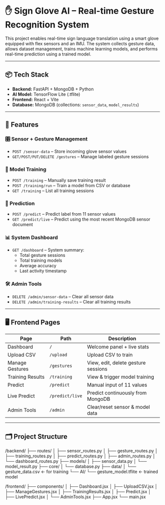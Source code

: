 # ✋ Sign Glove AI – Real-time Gesture Recognition System

This project enables real-time sign language translation using a smart glove equipped with flex sensors and an IMU. The system collects gesture data, allows dataset management, trains machine learning models, and performs real-time prediction using a trained model.

---

## 📦 Tech Stack

- **Backend:** FastAPI + MongoDB + Python
- **AI Model:** TensorFlow Lite (.tflite)
- **Frontend:** React + Vite 
- **Database:** MongoDB (collections: `sensor_data`, `model_results`)

---

## 🚀 Features

### 🎛️ Sensor + Gesture Management
- `POST /sensor-data` – Store incoming glove sensor values
- `GET/POST/PUT/DELETE /gestures` – Manage labeled gesture sessions

### 🤖 Model Training
- `POST /training` – Manually save training result
- `POST /training/run` – Train a model from CSV or database
- `GET /training` – List all training sessions

### 🧠 Prediction
- `POST /predict` – Predict label from 11 sensor values
- `GET /predict/live` – Predict using the most recent MongoDB sensor document

### 📊 System Dashboard
- `GET /dashboard` – System summary:
  - Total gesture sessions
  - Total training models
  - Average accuracy
  - Last activity timestamp

### 🛠️ Admin Tools
- `DELETE /admin/sensor-data` – Clear all sensor data
- `DELETE /admin/training-results` – Clear all training results

---

## 🖥️ Frontend Pages

| Page              | Path             | Description                              |
|-------------------|------------------|------------------------------------------|
| Dashboard         | `/`              | Welcome panel + live stats               |
| Upload CSV        | `/upload`        | Upload CSV to train                      |
| Manage Gestures   | `/gestures`      | View, edit, delete gesture sessions      |
| Training Results  | `/training`      | View & trigger model training            |
| Predict           | `/predict`       | Manual input of 11 values                |
| Live Predict      | `/predict/live`  | Predict continuously from MongoDB        |
| Admin Tools       | `/admin`         | Clear/reset sensor & model data          |

---

## 🗂️ Project Structure

/backend/
├── routes/
│ ├── sensor_routes.py
│ ├── gesture_routes.py
│ ├── training_routes.py
│ ├── predict_routes.py
│ ├── admin_routes.py
│ └── dashboard_routes.py
├── models/
│ ├── sensor_data.py
│ └── model_result.py
├── core/
│ └── database.py
├── data/
│ └── gesture_data.csv ← for training
└── AI/
└── gesture_model.tflite ← trained model

/frontend/
├── components/
│ ├── Dashboard.jsx
│ ├── UploadCSV.jsx
│ ├── ManageGestures.jsx
│ ├── TrainingResults.jsx
│ ├── Predict.jsx
│ ├── LivePredict.jsx
│ └── AdminTools.jsx
├── App.jsx
└── main.jsx
